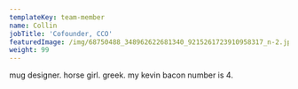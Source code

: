 ```yaml
---
templateKey: team-member
name: Collin
jobTitle: 'Cofounder, CCO'
featuredImage: /img/68750488_348962622681340_9215261723910958317_n-2.jpg
weight: 99
---
```

mug designer. horse girl. greek. my kevin bacon number is 4.
